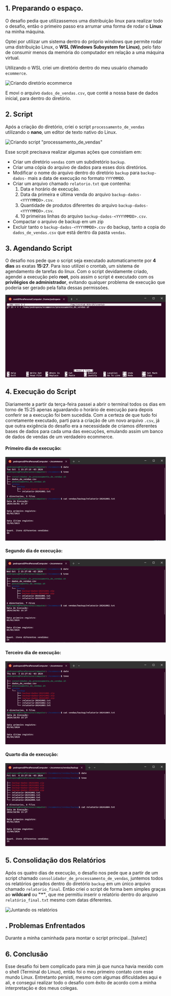 ## 1. Preparando o espaço.
O desafio pedia que utilizassemos uma distribuição linux para realizar todo o desafio, então o primeiro passo era arrumar uma forma de rodar o **Linux** na minha máquina.

Optei por utilizar um sistema dentro do próprio windows que permite rodar uma distribuição Linux, o **WSL (Windows Subsystem for Linux)**, pelo fato de consumir menos da memória do computador em relação a uma máquina virtual.

Utilizando o WSL criei um diretório dentro do meu usuário chamado ```ecommerce```. 

![Criando diretório ecommerce](../evidencias/criando_diretório_ecommerce.png)

E movi o arquivo ```dados_de_vendas.csv```, que conté a nossa base de dados inicial, para dentro do diretório.

## 2. Script
Após a criação do diretório, criei o script ```processamento_de_vendas``` utilizando o **nano**, um editor de texto nativo do Linux.

![Criando script "processamento_de_vendas"]()

Esse scrpit precisava realizar algumas ações que consistiam em:
- Criar um diretório ```vendas``` com um subdiretório ```backup```.
- Criar uma cópia do arquivo de dados para esses dois diretórios.
- Modificar o nome do arquivo dentro do diretório ```backup``` para ```backup-dados-``` mais a data de execução no formato ```YYYYMMDD```.
- Criar um arquivo chamado ```relatorio.txt``` que contenha:
  1. Data e horário de execução.
  2. Data da primeira e última venda do arquivo ```backup-dados-<YYYYMMDD>.csv```.
  3. Quantidade de produtos diferentes do arquivo ```backup-dados-<YYYYMMDD>.csv```.
  4. 10 primeiras linhas do arquivo ```backup-dados-<YYYYMMDD>.csv```.
- Compactar o arquivo de backup em um zip
- Excluir tanto o ```backup-dados-<YYYYMMDD>.csv``` do backup, tanto a copia do ```dados_de_vendas.csv``` que está dentro da pasta ```vendas```.
  
## 3. Agendando Script
O desafio nos pede que o script seja executado automaticamente por **4 dias** as exatas **15:27**.
Para isso utilizei o crontab, um sistema de agendamento de tarefas do linux.
Com o script devidamente criado, agendei a execução pelo **root**, pois assim o script é executado com os **privilégios de administrador**, evitando qualquer problema de execução que poderia ser gerado pela falta dessas permissões.

![Adicionando tarefa](../evidencias/adicionando_tarefa.png)

## 4. Execução do Script
Diariamente a partir da terça-feira passei a abrir o terminal todos os dias em torno de 15:25 apenas aguardando o horário de execução para depois conferir se a execução foi bem sucedida. Com a certeza de que tudo foi corretamente executado, parti para a criação de um novo arquivo ```.csv```, já que outra exigência do desafio era a necessidade de criamos diferentes bases de dados para cada uma das execuções, emulando assim um banco de dados de vendas de um verdadeiro ecommerce.

#### Primeiro dia de execução:
![Primeiro dia de execução do scripr "processamento_de_vendas"](../evidencias/1.primeira_execução.png)

#### Segundo dia de execução:
![Segundo dia de execução do scripr "processamento_de_vendas"](../evidencias/2.segunda_execução.png)

#### Terceiro dia de execução:
![Terceiro dia de execução do scripr "processamento_de_vendas"](../evidencias/3.terceira_execução.png)

#### Quarto dia de execução:
![Quarto dia de execução do scripr "processamento_de_vendas"](../evidencias/4.quarta_execução.png)


## 5. Consolidação dos Relatórios
Após os quatro dias de execução, o desafio nos pede que a partir de um script chamado ```consolidador_de_processamento_de_vendas```, juntemos todos os relatórios gerados dentro do diretório ```backup``` em um único arquivo chamado ```relatorio_final```.
Então criei o script de forma bem simples graças ao **wildcard** ou **"*"**, que me permitiu inserir o relatório dentro do arquivo ```relatório_final.txt``` mesmo com datas diferentes.

![Juntando os relatórios](../evidencias/consolidando_relatórios.png)

## . Problemas Enfrentados
Durante a minha caminhada para montar o script principal...[talvez]

## 6. Conclusão
Esse desafio foi bem complicado para mim já que nunca havia mexido com o shell (Terminal do Linux), então foi o meu primeiro contato com esse mundo Linux. Entretanto persisti, mesmo com algumas dificuldades aqui e ali, e consegui realizar todo o desafio com êxito de acordo com a minha interpretação e dos meus colegas.
